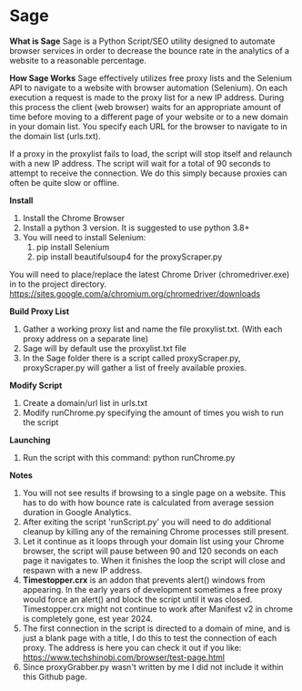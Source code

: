 # Sage

**What is Sage**
Sage is a Python Script/SEO utility designed to automate browser services in order to decrease the bounce rate in the analytics of a website to a reasonable percentage.

**How Sage Works**
Sage effectively utilizes free proxy lists and the Selenium API to navigate to a website with browser automation (Selenium). On each execution a request is made to the proxy list for a new IP address. During this process the client (web browser) waits for an appropriate amount of time before moving to a different page of your website or to a new domain in your domain list. You specify each URL for the browser to navigate to in the domain list (urls.txt).

If a proxy in the proxylist fails to load, the script will stop itself and relaunch with a new IP address. The script will wait for a total of 90 seconds to attempt to receive the connection. We do this simply because proxies can often be quite slow or offline.

**Install**
1) Install the Chrome Browser
2) Install a python 3 version. It is suggested to use python 3.8+
3) You will need to install Selenium:
	1) pip install Selenium
	2) pip install beautifulsoup4 for the proxyScraper.py 
	
You will need to place/replace the latest Chrome Driver (chromedriver.exe) in to the project directory. https://sites.google.com/a/chromium.org/chromedriver/downloads

**Build Proxy List**
1) Gather a working proxy list and name the file proxylist.txt. (With each proxy address on a separate line)
2) Sage will by default use the proxylist.txt file
3) In the Sage folder there is a script called proxyScraper.py, proxyScraper.py will gather a list of freely available proxies.

**Modify Script**
1) Create a domain/url list in urls.txt
2) Modify runChrome.py specifying the amount of times you wish to run the script

**Launching**
1) Run the script with this command: python runChrome.py

**Notes**
1) You will not see results if browsing to a single page on a website. This has to do with how bounce rate is calculated from average session duration in Google Analytics.
2) After exiting the script 'runScript.py' you will need to do additional cleanup by killing any of the remaining Chrome processes still present.
3) Let it continue as it loops through your domain list using your Chrome browser, the script will pause between 90 and 120 seconds on each page it navigates to. When it finishes the loop the script will close and respawn with a new IP address.
4) **Timestopper.crx** is an addon that prevents alert() windows from appearing. In the early years of development sometimes a free proxy would force an alert() and block the script until it was closed. Timestopper.crx might not continue to work after Manifest v2 in chrome is completely gone, est year 2024.
5) The first connection in the script is directed to a domain of mine, and is just a blank page with a title, I do this to test the connection of each proxy. The address is here you can check it out if you like: https://www.techshinobi.com/browser/test-page.html
6) Since proxyGrabber.py wasn't written by me I did not include it within this Github page. 


